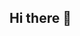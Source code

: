 ## Hi there 👋

<!--
**Issakha5/Issakha5** is a ✨ SOFTWARE ENGINEER ✨ repository because its `README.md` (this file) appears on your GitHub profile.

Here are some ideas to get you started:

- 🔭 I’m currently working on DJANGO AND ODOO ...
- 🌱 I’m currently learning DEVOPS ...
- 👯 I’m looking to collaborate on ...
- 🤔 I’m looking for help with ...
- 💬 Ask me about ...
- 📫 How to reach me: ...
- 😄 Pronouns: ...
- ⚡ Fun fact: ...
-->
